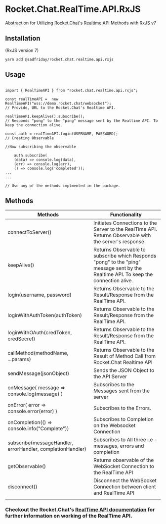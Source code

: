 # Rocket.Chat.RealTime.API.RxJS

Abstraction for Utilizing [Rocket.Chat](https://rocket.chat/)'s [Realtime API](https://rocket.chat/docs/developer-guides/realtime-api) Methods with [RxJS v7](http://reactivex.io/rxjs/)

## Installation

(RxJS version 7)
```
yarn add @sadfriday/rocket.chat.realtime.api.rxjs
```


## Usage

```

import { RealTimeAPI } from "rocket.chat.realtime.api.rxjs";

const realTimeAPI =  new RealTimeAPI("wss://demo.rocket.chat/websocket");
// Provide, URL to the Rocket.Chat's Realtime API.

realTimeAPI.keepAlive().subscribe();
// Responds "pong" to the "ping" message sent by the Realtime API. To keep the connection alive.

const auth = realTimeAPI.login(USERNAME, PASSWORD);
// Creating Observable

//Now subscribing the observable

    auth.subscribe(
    (data) => console.log(data),
    (err) => console.log(err),
    () => console.log('completed'));
...
...

// Use any of the methods implmented in the package.

```

## Methods

| Methods                                                    | Functionality                                                                                                                       |
| ---------------------------------------------------------- | ----------------------------------------------------------------------------------------------------------------------------------- |
| connectToServer()                                          | Initiates Connections to the Server to the RealTime API. Returns Observable with the server's response                              |
| keepAlive()                                                | Returns Observable to subscribe which Responds "pong" to the "ping" message sent by the Realtime API. To keep the connection alive. |
| login(username, password)                                  | Returns Observable to the Result/Response from the RealTime API.                                                                    |
| loginWithAuthToken(authToken)                              | Returns Observable to the Result/Response from the RealTime API.                                                                    |
| loginWithOAuth(credToken, credSecret)                      | Returns Observable to the Result/Response from the RealTime API.                                                                    |
| callMethod(methodName, ...params)                          | Returns Observable to the Result of Method Call from Rocket.Chat Realtime API                                                       |
| sendMessage(jsonObject)                                    | Sends the JSON Object to the API Server                                                                                             |
| onMessage( message => console.log(message) )               | Subscribes to the Messages sent from the server                                                                                     |
| onError( error => console.error(error) )                   | Subscribes to the Errors.                                                                                                           |
| onCompletion(() => console.info("Complete"))               | Subscribes to Completion on the Websocket Connection                                                                                |
| subscribe(messageHandler, errorHandler, completionHandler) | Subscribes to All three i.e - messages, errors and completion                                                                       |
| getObservable()                                            | Returns observable of the WebSocket Connection to the RealTime API                                                                  |
| disconnect()                                               | Disconnect the WebSocket Connection between client and RealTime API                                                                 |
|                                                            |                                                                                                                                     |

### Checkout the Rocket.Chat's [RealTime API documentation](https://rocket.chat/docs/developer-guides/realtime-api) for further information on working of the RealTime API.
